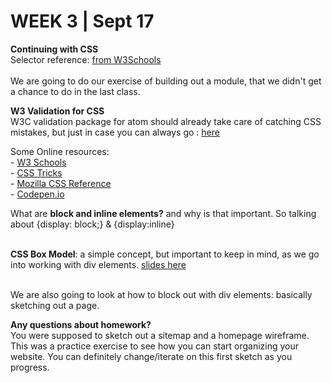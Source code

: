 <h1>WEEK 3 | Sept 17 </h1>
<p><b>Continuing with CSS</b><br>
Selector reference: <a href="https://www.w3schools.com/cssref/css_selectors.asp">from W3Schools</a><br><br>
We are going to do our exercise of building out a module, that we didn't get a chance to do in the last class.</p>

<p><b>W3 Validation for CSS</b><br>
W3C validation package for atom should already take care of catching CSS mistakes, but just in case you can always go : <a href="https://jigsaw.w3.org/css-validator/#validate_by_upload">here</a></p>

<p>Some Online resources:<br>
- <a href="https://www.w3schools.com/css/default.asp">W3 Schools</a><br>
- <a href="https://css-tricks.com/">CSS Tricks</a><br>
- <a href="https://developer.mozilla.org/en-US/docs/Web/CSS">Mozilla CSS Reference</a><br>
- <a href="https://codepen.io/">Codepen.io</a><br>
</p>

What are <b>block and inline elements?</b> and why is that important. So talking about {display: block;} & {display:inline} <br><br>

<b>CSS Box Model</b>: a simple concept, but important to keep in mind, as we go into working with div elements.  <a href= "IntrotoWeb_W2_CSSBoxModel.pdf">slides here</a><br><br>

We are also going to look at how to block out with div elements: basically sketching out a page.</p>





<p><b>Any questions about homework? </b><br>
You were supposed to sketch out a sitemap and a homepage wireframe. This was a practice exercise to see how you can start organizing your website. You can definitely change/iterate on this first sketch as you progress.</p>

